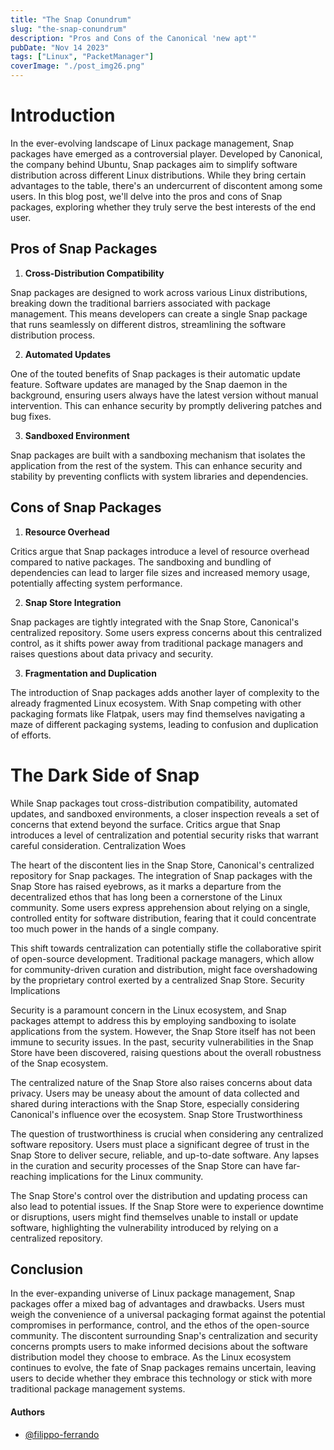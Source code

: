 ```yaml
---
title: "The Snap Conundrum"
slug: "the-snap-conundrum"
description: "Pros and Cons of the Canonical 'new apt'"
pubDate: "Nov 14 2023"
tags: ["Linux", "PacketManager"]
coverImage: "./post_img26.png"
---
```

# Introduction

In the ever-evolving landscape of Linux package management, Snap packages have emerged as a controversial player. Developed by Canonical, the company behind Ubuntu, Snap packages aim to simplify software distribution across different Linux distributions. While they bring certain advantages to the table, there's an undercurrent of discontent among some users. In this blog post, we'll delve into the pros and cons of Snap packages, exploring whether they truly serve the best interests of the end user.

## Pros of Snap Packages
1. **Cross-Distribution Compatibility**

Snap packages are designed to work across various Linux distributions, breaking down the traditional barriers associated with package management. This means developers can create a single Snap package that runs seamlessly on different distros, streamlining the software distribution process.

2. **Automated Updates**

One of the touted benefits of Snap packages is their automatic update feature. Software updates are managed by the Snap daemon in the background, ensuring users always have the latest version without manual intervention. This can enhance security by promptly delivering patches and bug fixes.

3. **Sandboxed Environment**

Snap packages are built with a sandboxing mechanism that isolates the application from the rest of the system. This can enhance security and stability by preventing conflicts with system libraries and dependencies.

## Cons of Snap Packages

1. **Resource Overhead**

Critics argue that Snap packages introduce a level of resource overhead compared to native packages. The sandboxing and bundling of dependencies can lead to larger file sizes and increased memory usage, potentially affecting system performance.

2. **Snap Store Integration**

Snap packages are tightly integrated with the Snap Store, Canonical's centralized repository. Some users express concerns about this centralized control, as it shifts power away from traditional package managers and raises questions about data privacy and security.

3. **Fragmentation and Duplication**

The introduction of Snap packages adds another layer of complexity to the already fragmented Linux ecosystem. With Snap competing with other packaging formats like Flatpak, users may find themselves navigating a maze of different packaging systems, leading to confusion and duplication of efforts.

# The Dark Side of Snap

While Snap packages tout cross-distribution compatibility, automated updates, and sandboxed environments, a closer inspection reveals a set of concerns that extend beyond the surface. Critics argue that Snap introduces a level of centralization and potential security risks that warrant careful consideration.
Centralization Woes

The heart of the discontent lies in the Snap Store, Canonical's centralized repository for Snap packages. The integration of Snap packages with the Snap Store has raised eyebrows, as it marks a departure from the decentralized ethos that has long been a cornerstone of the Linux community. Some users express apprehension about relying on a single, controlled entity for software distribution, fearing that it could concentrate too much power in the hands of a single company.

This shift towards centralization can potentially stifle the collaborative spirit of open-source development. Traditional package managers, which allow for community-driven curation and distribution, might face overshadowing by the proprietary control exerted by a centralized Snap Store.
Security Implications

Security is a paramount concern in the Linux ecosystem, and Snap packages attempt to address this by employing sandboxing to isolate applications from the system. However, the Snap Store itself has not been immune to security issues. In the past, security vulnerabilities in the Snap Store have been discovered, raising questions about the overall robustness of the Snap ecosystem.

The centralized nature of the Snap Store also raises concerns about data privacy. Users may be uneasy about the amount of data collected and shared during interactions with the Snap Store, especially considering Canonical's influence over the ecosystem.
Snap Store Trustworthiness

The question of trustworthiness is crucial when considering any centralized software repository. Users must place a significant degree of trust in the Snap Store to deliver secure, reliable, and up-to-date software. Any lapses in the curation and security processes of the Snap Store can have far-reaching implications for the Linux community.

The Snap Store's control over the distribution and updating process can also lead to potential issues. If the Snap Store were to experience downtime or disruptions, users might find themselves unable to install or update software, highlighting the vulnerability introduced by relying on a centralized repository.

## Conclusion

In the ever-expanding universe of Linux package management, Snap packages offer a mixed bag of advantages and drawbacks. Users must weigh the convenience of a universal packaging format against the potential compromises in performance, control, and the ethos of the open-source community. The discontent surrounding Snap's centralization and security concerns prompts users to make informed decisions about the software distribution model they choose to embrace. As the Linux ecosystem continues to evolve, the fate of Snap packages remains uncertain, leaving users to decide whether they embrace this technology or stick with more traditional package management systems.

#### Authors

- [@filippo-ferrando](https://www.github.com/filippo-ferrando)